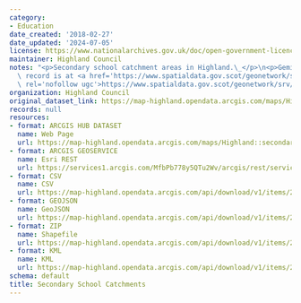 ```yaml
---
category:
- Education
date_created: '2018-02-27'
date_updated: '2024-07-05'
license: https://www.nationalarchives.gov.uk/doc/open-government-licence/version/3/
maintainer: Highland Council
notes: "<p>Secondary school catchment areas in Highland.\_</p>\n<p>Gemini metadata\
  \ record is at <a href='https://www.spatialdata.gov.scot/geonetwork/srv/eng/catalog.search#/metadata/%7Be7b26e01-6aa9-4a91-8f7d-7e4f5bc631c1%7D'\
  \ rel='nofollow ugc'>https://www.spatialdata.gov.scot/geonetwork/srv/eng/catalog.search#/metadata/%7Be7b26e01-6aa9-4a91-8f7d-7e4f5bc631c1%7D</a>.</p>"
organization: Highland Council
original_dataset_link: https://map-highland.opendata.arcgis.com/maps/Highland::secondary-school-catchments
records: null
resources:
- format: ARCGIS HUB DATASET
  name: Web Page
  url: https://map-highland.opendata.arcgis.com/maps/Highland::secondary-school-catchments
- format: ARCGIS GEOSERVICE
  name: Esri REST
  url: https://services1.arcgis.com/MfbPb778y5QTu2Wv/arcgis/rest/services/SecondarySchoolCatchments/FeatureServer/0
- format: CSV
  name: CSV
  url: https://map-highland.opendata.arcgis.com/api/download/v1/items/2d07fb33ca344eafbf3d5944a526aae2/csv?layers=0
- format: GEOJSON
  name: GeoJSON
  url: https://map-highland.opendata.arcgis.com/api/download/v1/items/2d07fb33ca344eafbf3d5944a526aae2/geojson?layers=0
- format: ZIP
  name: Shapefile
  url: https://map-highland.opendata.arcgis.com/api/download/v1/items/2d07fb33ca344eafbf3d5944a526aae2/shapefile?layers=0
- format: KML
  name: KML
  url: https://map-highland.opendata.arcgis.com/api/download/v1/items/2d07fb33ca344eafbf3d5944a526aae2/kml?layers=0
schema: default
title: Secondary School Catchments
---
```

